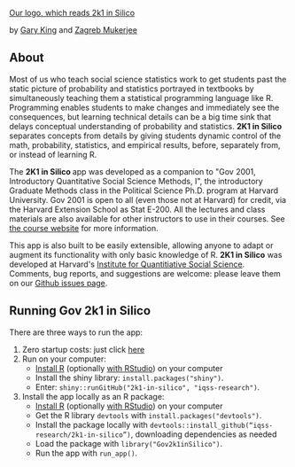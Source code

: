 [Our logo, which reads 2k1 in Silico](https://projects.iq.harvard.edu/files/2k1-in-silico/files/2k1silicologo_v2_0.png)


by <a data-url="/2k1-in-silico/garyking.org" href="/2k1-in-silico/garyking.org" title="">Gary King</a> 
and <a data-url="/2k1-in-silico/zagrebmukerjee.com" href="/2k1-in-silico/zagrebmukerjee.com" title="">Zagreb Mukerjee</a>


## About

<p>Most of us who teach social science statistics work to get students past the static picture of probability 
and statistics portrayed in textbooks by simultaneously teaching them a statistical programming language like R. 
Programming enables students to make changes and immediately see the consequences, but learning technical details 
can be a big time sink that delays conceptual understanding of probability and statistics. <strong>2K1 in Silico 
</strong>separates concepts from details by giving students dynamic control of the math, probability, statistics, 
and empirical results, before, separately from, or instead of learning R.</p>

<p>The <strong>2K1 in Silico </strong>app was developed as a companion to "Gov 2001, Introductory 
Quantitative Social Science Methods, I", the introductory Graduate Methods class in the Political 
Science Ph.D. program&nbsp;at Harvard University. Gov 2001&nbsp;is open to all (even those not at Harvard) 
for credit, via the Harvard Extension School as Stat E-200. All the lectures and class materials are also 
available for other instructors to use in their courses. See <a data-url="https://projects.iq.harvard.edu/gov2001" 
href="https://projects.iq.harvard.edu/gov2001" title="">the course website</a> for more information.
</p>

<p>This app is also built to be easily extensible, allowing anyone to adapt or augment its functionality 
with only basic knowledge of R.&nbsp;<strong>2K1 in Silico</strong> was developed  
at Harvard's <a href="https://iq.harvard.edu" title="">
Institute for Quantitiative Social Science</a>. Comments, bug reports, and suggestions are welcome: 
please leave them on our <a data-url="https://github.com/iqss-research/2k1-in-silico/issues" 
href="https://github.com/iqss-research/2k1-in-silico/issues" title="">Github issues page</a>.

## Running Gov 2k1 in Silico

There are three ways to run the app:
1. Zero startup costs: just click <a data-url="in-silico.herokuapp.com/" href="in-silico.herokuapp.com/" title="">here</a>
2. Run on your computer:
	- <a href = "https://www.r-project.org/">Install R</a> (optionally <a href = "https://www.rstudio.com/products/rstudio/download/">with RStudio</a>) on your computer
	- Install the shiny library: `install.packages("shiny")`.
	- Enter: `shiny::runGitHub("2k1-in-silico", "iqss-research")`.
3. Install the app locally as an R package: 
	- <a href = "https://www.r-project.org/">Install R</a> (optionally <a href = "https://www.rstudio.com/products/rstudio/download/">with RStudio</a>) on your computer
	- Get the R library `devtools` with `install.packages("devtools")`.
	- Install the package locally with `devtools::install_github(“iqss-research/2k1-in-silico”)`, downloading dependencies as needed
	- Load the package with `library("Gov2k1inSilico")`.
	- Run the app with `run_app()`.